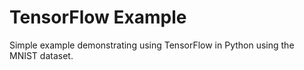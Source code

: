 # TensorFlow Example

Simple example demonstrating using TensorFlow in Python using the MNIST dataset.

